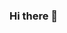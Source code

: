 ### Hi there 👋

<!--
**jenymereles/jenymereles** is a ✨ _special_ ✨ repository because its `README.md` (this file) appears on your GitHub profile.

Here are some ideas to get you started: pagina web de servicios capilares 

- 🔭 I’m currently working on ...una pagina web para una amiga que tiene una peluqueria y vende productos capilares
- 🌱 I’m currently learning ..crear un repositorio github.
- 👯 I’m looking to collaborate on .emprendimientos personales y mujeres emprendedoras..
- 🤔 I’m looking for help with .desarrollo de paginas ..para emprendedoras
- 💬 Ask me about ...
- 📫 How to reach me: ...
- 😄 Pronouns: ...
- ⚡ Fun fact: ...
-->
